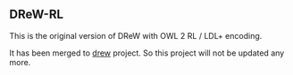 DReW-RL
-------

This is the original version of DReW with OWL 2 RL / LDL+ encoding. 

It has been merged to [drew](https://github.com/ghxiao/drew-rl) project. So this project will not be updated any more.